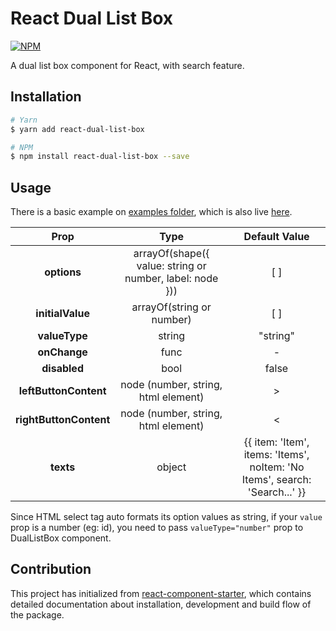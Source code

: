 # React Dual List Box
[![NPM](https://nodei.co/npm/react-dual-list-box.png?downloads=true)](https://nodei.co/npm/react-dual-list-box/)

A dual list box component for React, with search feature.

## Installation

```bash
# Yarn
$ yarn add react-dual-list-box

# NPM
$ npm install react-dual-list-box --save
```

## Usage
There is a basic example on [examples folder](/examples/components/App.jsx), which is also live [here](https://altayaydemir.github.io/react-dual-list-box/).

| Prop | Type | Default Value |
| :----: |:-------------:|:-----:|
| **options** | arrayOf(shape({ value: string or number, label: node })) | [ ] |
| **initialValue** | arrayOf(string or number) | [ ] |
| **valueType** | string | "string" |
| **onChange** | func | - |
| **disabled** | bool | false |
| **leftButtonContent** | node (number, string, html element) | > |
| **rightButtonContent** | node (number, string, html element) | < |
| **texts** | object | {{ item: 'Item', items: 'Items', noItem: 'No Items', search: 'Search...' }} |

Since HTML select tag auto formats its option values as string, if your `value` prop is a number (eg: id), you need to pass `valueType="number"` prop to DualListBox component.

## Contribution

This project has initialized from [react-component-starter](https://github.com/altayaydemir/react-component-starter), which contains detailed documentation about installation, development and build flow of the package.
